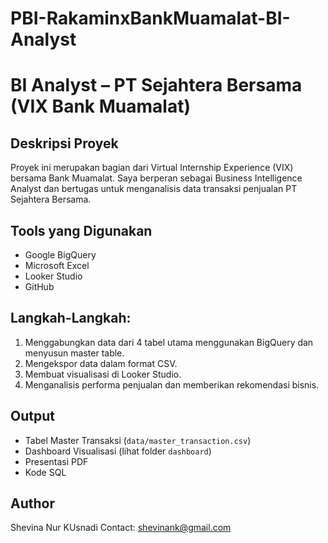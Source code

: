 # PBI-RakaminxBankMuamalat-BI-Analyst
# BI Analyst – PT Sejahtera Bersama (VIX Bank Muamalat)

## Deskripsi Proyek
Proyek ini merupakan bagian dari Virtual Internship Experience (VIX) bersama Bank Muamalat. Saya berperan sebagai Business Intelligence Analyst dan bertugas untuk menganalisis data transaksi penjualan PT Sejahtera Bersama.

## Tools yang Digunakan
- Google BigQuery
- Microsoft Excel
- Looker Studio
- GitHub

## Langkah-Langkah:
1. Menggabungkan data dari 4 tabel utama menggunakan BigQuery dan menyusun master table.
2. Mengekspor data dalam format CSV.
3. Membuat visualisasi di Looker Studio.
4. Menganalisis performa penjualan dan memberikan rekomendasi bisnis.

## Output
- Tabel Master Transaksi (`data/master_transaction.csv`)
- Dashboard Visualisasi (lihat folder `dashboard`)
- Presentasi PDF
- Kode SQL

## Author
Shevina Nur KUsnadi
Contact: shevinank@gmail.com
